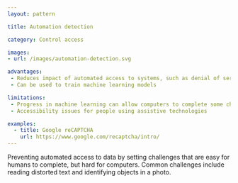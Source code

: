 ```yaml
---
layout: pattern

title: Automation detection

category: Control access

images:
- url: /images/automation-detection.svg

advantages:
 - Reduces impact of automated access to systems, such as denial of service or spam
 - Can be used to train machine learning models

limitations:
 - Progress in machine learning can allow computers to complete some challenges
 - Accessibility issues for people using assistive technologies

examples:
  - title: Google reCAPTCHA
    url: https://www.google.com/recaptcha/intro/
---
```


Preventing automated access to data by setting challenges that are easy for humans to complete, but hard for computers. Common challenges include reading distorted text and identifying objects in a photo.
